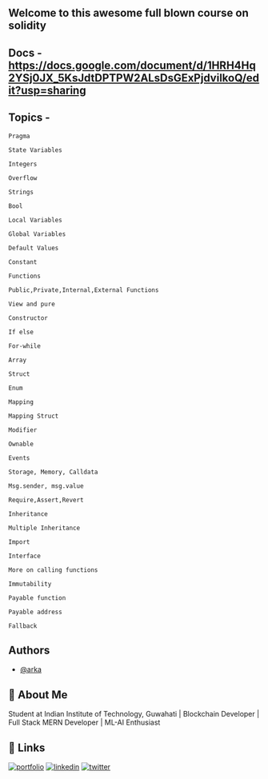 ## Welcome to this awesome full blown course on solidity

## Docs - https://docs.google.com/document/d/1HRH4Hq2YSj0JX_5KsJdtDPTPW2ALsDsGExPjdvilkoQ/edit?usp=sharing

## Topics - 

    Pragma

    State Variables

    Integers 

    Overflow

    Strings 

    Bool

    Local Variables 

    Global Variables 

    Default Values 

    Constant

    Functions

    Public,Private,Internal,External Functions

    View and pure 

    Constructor

    If else

    For-while
 
    Array

    Struct 

    Enum 

    Mapping 

    Mapping Struct

    Modifier

    Ownable

    Events 

    Storage, Memory, Calldata

    Msg.sender, msg.value

    Require,Assert,Revert

    Inheritance

    Multiple Inheritance

    Import 

    Interface 

    More on calling functions

    Immutability
 
    Payable function

    Payable address

    Fallback


## Authors

- [@arka](https://github.com/canbethegodfatherofyourlife)


## 🚀 About Me
Student at Indian Institute of Technology, Guwahati | Blockchain Developer | Full Stack MERN Developer | ML-AI Enthusiast


## 🔗 Links
[![portfolio](https://img.shields.io/badge/my_portfolio-000?style=for-the-badge&logo=ko-fi&logoColor=white)](https://personalwebsitearka.netlify.app/)
[![linkedin](https://img.shields.io/badge/linkedin-0A66C2?style=for-the-badge&logo=linkedin&logoColor=white)](https://www.linkedin.com/in/arka-datta/)
[![twitter](https://img.shields.io/badge/twitter-1DA1F2?style=for-the-badge&logo=twitter&logoColor=white)](https://twitter.com/ArkaDatta02)
